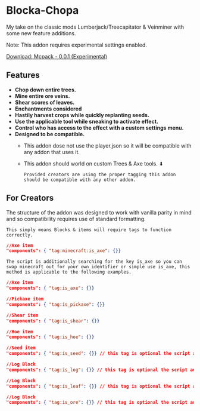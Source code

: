 # Blocka-Chopa
My take on the classic mods Lumberjack/Treecapitator & Veinminer with some new feature additions.

Note: This addon requires experimental settings enabled.

[Download: Mcpack - 0.0.1 (Experimental)](https://github.com/voxeldon/blocka-chopa/raw/main/releases/blockachopa.0.0.1.mcpack)

## Features

- **Chop down entire trees.**
- **Mine entire ore veins.**
- **Shear scores of leaves.**
- **Enchantments considered**
- **Hastily harvest crops while quickly replanting seeds.**
- **Use the applicable tool while sneaking to activate effect.**
- **Control who has access to the effect with a custom settings menu.**
- **Designed to be compatible.**
     - This addon dose not use the player.json so it will be compatible with any addon that uses it. 
     - This addon should world on custom Trees & Axe tools. ⬇

        ```Provided creators are using the proper tagging this addon should be compatible with any other addon.```


## For Creators
The structure of the addon was designed to work with vanilla parity in mind and so compatibility requires use of standard formatting.

`This simply means Blocks & items will require tags to function correctly.`
```json
//Axe item
"components": { "tag:minecraft:is_axe": {}}
```
`The script is additionally searching for the key is_axe so you can swap minecraft out for your own identifier or simple use is_axe, this method is applicable to the following examples.`


```json
//Axe item
"components": { "tag:is_axe": {}}
```
```json
//Pickaxe item
"components": { "tag:is_pickaxe": {}}
```
```json
//Shear item
"components": { "tag:is_shear": {}}
```
```json
//Hoe item
"components": { "tag:is_hoe": {}}
```
```json
//Seed item
"components": { "tag:is_seed": {}} // this tag is optional the script additionally checks for files ending with _seed
```
```json
//Log Block
"components": { "tag:is_log": {}} // this tag is optional the script additionally checks for files ending with _log
```
```json
//Log Block
"components": { "tag:is_leaf": {}} // this tag is optional the script additionally checks for files ending with _leaves
```
```json
//Log Block
"components": { "tag:is_ore": {}} // this tag is optional the script additionally checks for files ending with _ore
```